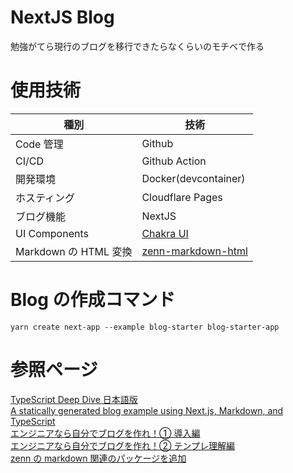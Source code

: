 # NextJS Blog
勉強がてら現行のブログを移行できたらなくらいのモチベで作る

# 使用技術
| 種別                  | 技術                                                                                                |
| --------------------- | --------------------------------------------------------------------------------------------------- |
| Code 管理             | Github                                                                                              |
| CI/CD                 | Github Action                                                                                       |
| 開発環境              | Docker(devcontainer)                                                                                |
| ホスティング          | Cloudflare Pages                                                                                    |
| ブログ機能            | NextJS                                                                                              |
| UI Components         | [Chakra UI](https://chakra-ui.com/)                                                                 |
| Markdown の HTML 変換 | [zenn-markdown-html](https://github.com/zenn-dev/zenn-editor/tree/main/packages/zenn-markdown-html) |

# Blog の作成コマンド
```
yarn create next-app --example blog-starter blog-starter-app
```

# 参照ページ
[TypeScript Deep Dive 日本語版](https://typescript-jp.gitbook.io/deep-dive/)  
[A statically generated blog example using Next.js, Markdown, and TypeScript](https://github.com/vercel/next.js/tree/canary/examples/blog-starter)  
[エンジニアなら自分でブログを作れ！① 導入編](https://zenn.dev/miketako3/articles/9b2b1a9ec13901)  
[エンジニアなら自分でブログを作れ！② テンプレ理解編](https://zenn.dev/miketako3/articles/bfdc1b09ba8ed3)  
[zenn の markdown 関連のパッケージを追加](https://github.com/miketako3/blog-example/commit/eaecde48625d71520348e2c3b99f225fe1951917)  
